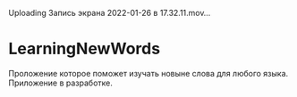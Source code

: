 

Uploading Запись экрана 2022-01-26 в 17.32.11.mov…

# LearningNewWords
Проложение которое поможет изучать новыне слова для любого языка.
Приложение в разработке.

